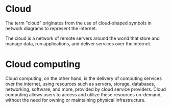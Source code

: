# Cloud

The term "cloud" originates from the use of cloud-shaped symbols in network diagrams to represent the internet.

The cloud is a network of remote servers around the world that store and manage data, run applications, and deliver services over the internet.

# Cloud computing

Cloud computing, on the other hand, is the delivery of computing services over the internet, using resources such as servers, storage, databases, networking, software, and more, provided by cloud service providers. Cloud computing allows users to access and utilize these resources on-demand, without the need for owning or maintaining physical infrastructure.